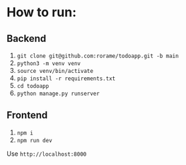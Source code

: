 # How to run:
## Backend
1. `git clone git@github.com:rorame/todoapp.git -b main`
2. `python3 -m venv venv`
3. `source venv/bin/activate`
4. `pip install -r requirements.txt`
5. `cd todoapp`
6. `python manage.py runserver`

## Frontend
1. `npm i`
2. `npm run dev`

Use `http://localhost:8000`
